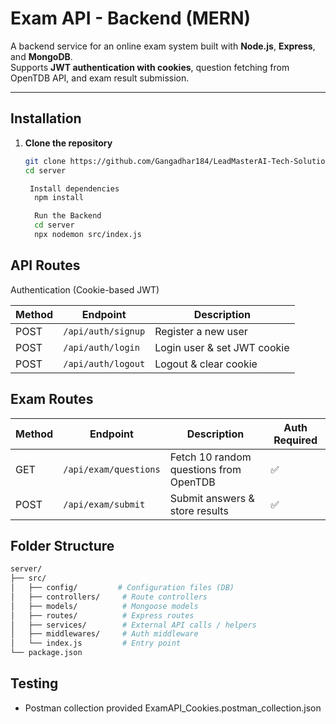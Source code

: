 # Exam API - Backend (MERN)

A backend service for an online exam system built with **Node.js**, **Express**, and **MongoDB**.  
Supports **JWT authentication with cookies**, question fetching from OpenTDB API, and exam result submission.

---

## Installation

1. **Clone the repository**

   ```bash
   git clone https://github.com/Gangadhar184/LeadMasterAI-Tech-Solutions-Assignment.git
   cd server

    Install dependencies
     npm install

     Run the Backend
     cd server
     npx nodemon src/index.js


## API Routes

Authentication (Cookie-based JWT)

| Method | Endpoint             | Description                 |
| ------ | -------------------- | --------------------------- |
| POST   | `/api/auth/signup` | Register a new user         |
| POST   | `/api/auth/login`    | Login user & set JWT cookie |
| POST   | `/api/auth/logout`   | Logout & clear cookie       |

## Exam Routes

| Method | Endpoint              | Description                            | Auth Required |
| ------ | --------------------- | -------------------------------------- | ------------- |
| GET    | `/api/exam/questions` | Fetch 10 random questions from OpenTDB | ✅             |
| POST   | `/api/exam/submit`    | Submit answers & store results         | ✅             |

## Folder Structure

```bash
server/
├── src/
│   ├── config/         # Configuration files (DB)
│   ├── controllers/     # Route controllers
│   ├── models/          # Mongoose models
│   ├── routes/          # Express routes
│   ├── services/        # External API calls / helpers
│   ├── middlewares/     # Auth middleware
│   └── index.js         # Entry point
└── package.json

```

## Testing

- Postman collection provided
     ExamAPI_Cookies.postman_collection.json
